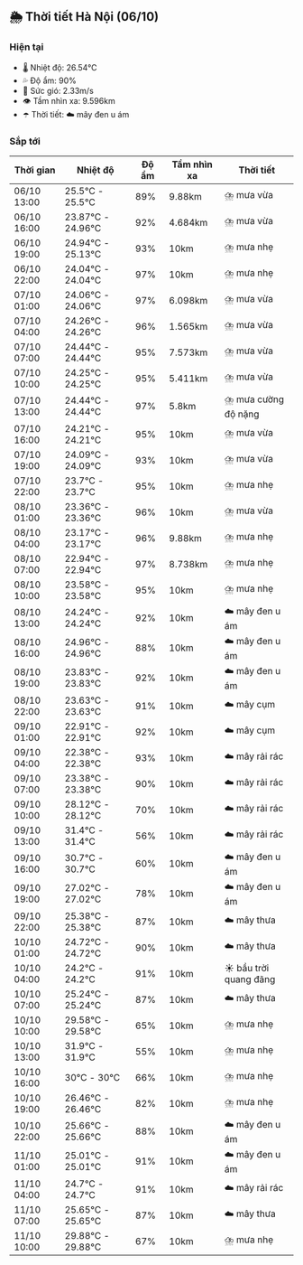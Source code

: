 ## 🌦️ Thời tiết Hà Nội (06/10)

### Hiện tại

- 🌡️ Nhiệt độ: 26.54℃
- 💦 Độ ẩm: 90%
- 💨 Sức gió: 2.33m/s
- 👁️ Tầm nhìn xa: 9.596km
- ☂️ Thời tiết: ☁️ mây đen u ám

### Sắp tới

| Thời gian | Nhiệt độ | Độ ẩm | Tầm nhìn xa | Thời tiết |
| --- | --- | --- | --- | --- |
| 06/10 13:00 | 25.5℃ - 25.5℃ | 89% | 9.88km | ⛈️ mưa vừa |
| 06/10 16:00 | 23.87℃ - 24.96℃ | 92% | 4.684km | ⛈️ mưa vừa |
| 06/10 19:00 | 24.94℃ - 25.13℃ | 93% | 10km | ⛈️ mưa nhẹ |
| 06/10 22:00 | 24.04℃ - 24.04℃ | 97% | 10km | ⛈️ mưa nhẹ |
| 07/10 01:00 | 24.06℃ - 24.06℃ | 97% | 6.098km | ⛈️ mưa vừa |
| 07/10 04:00 | 24.26℃ - 24.26℃ | 96% | 1.565km | ⛈️ mưa vừa |
| 07/10 07:00 | 24.44℃ - 24.44℃ | 95% | 7.573km | ⛈️ mưa vừa |
| 07/10 10:00 | 24.25℃ - 24.25℃ | 95% | 5.411km | ⛈️ mưa vừa |
| 07/10 13:00 | 24.44℃ - 24.44℃ | 97% | 5.8km | ⛈️ mưa cường độ nặng |
| 07/10 16:00 | 24.21℃ - 24.21℃ | 95% | 10km | ⛈️ mưa vừa |
| 07/10 19:00 | 24.09℃ - 24.09℃ | 93% | 10km | ⛈️ mưa vừa |
| 07/10 22:00 | 23.7℃ - 23.7℃ | 95% | 10km | ⛈️ mưa nhẹ |
| 08/10 01:00 | 23.36℃ - 23.36℃ | 96% | 10km | ⛈️ mưa vừa |
| 08/10 04:00 | 23.17℃ - 23.17℃ | 96% | 9.88km | ⛈️ mưa nhẹ |
| 08/10 07:00 | 22.94℃ - 22.94℃ | 97% | 8.738km | ⛈️ mưa nhẹ |
| 08/10 10:00 | 23.58℃ - 23.58℃ | 95% | 10km | ⛈️ mưa nhẹ |
| 08/10 13:00 | 24.24℃ - 24.24℃ | 92% | 10km | ☁️ mây đen u ám |
| 08/10 16:00 | 24.96℃ - 24.96℃ | 88% | 10km | ☁️ mây đen u ám |
| 08/10 19:00 | 23.83℃ - 23.83℃ | 92% | 10km | ☁️ mây đen u ám |
| 08/10 22:00 | 23.63℃ - 23.63℃ | 91% | 10km | ☁️ mây cụm |
| 09/10 01:00 | 22.91℃ - 22.91℃ | 92% | 10km | ☁️ mây cụm |
| 09/10 04:00 | 22.38℃ - 22.38℃ | 93% | 10km | ☁️ mây rải rác |
| 09/10 07:00 | 23.38℃ - 23.38℃ | 90% | 10km | ☁️ mây rải rác |
| 09/10 10:00 | 28.12℃ - 28.12℃ | 70% | 10km | ☁️ mây rải rác |
| 09/10 13:00 | 31.4℃ - 31.4℃ | 56% | 10km | ☁️ mây rải rác |
| 09/10 16:00 | 30.7℃ - 30.7℃ | 60% | 10km | ☁️ mây đen u ám |
| 09/10 19:00 | 27.02℃ - 27.02℃ | 78% | 10km | ☁️ mây đen u ám |
| 09/10 22:00 | 25.38℃ - 25.38℃ | 87% | 10km | ☁️ mây thưa |
| 10/10 01:00 | 24.72℃ - 24.72℃ | 90% | 10km | ☁️ mây thưa |
| 10/10 04:00 | 24.2℃ - 24.2℃ | 91% | 10km | ☀️ bầu trời quang đãng |
| 10/10 07:00 | 25.24℃ - 25.24℃ | 87% | 10km | ☁️ mây thưa |
| 10/10 10:00 | 29.58℃ - 29.58℃ | 65% | 10km | ⛈️ mưa nhẹ |
| 10/10 13:00 | 31.9℃ - 31.9℃ | 55% | 10km | ⛈️ mưa nhẹ |
| 10/10 16:00 | 30℃ - 30℃ | 66% | 10km | ⛈️ mưa nhẹ |
| 10/10 19:00 | 26.46℃ - 26.46℃ | 82% | 10km | ⛈️ mưa nhẹ |
| 10/10 22:00 | 25.66℃ - 25.66℃ | 88% | 10km | ☁️ mây đen u ám |
| 11/10 01:00 | 25.01℃ - 25.01℃ | 91% | 10km | ☁️ mây đen u ám |
| 11/10 04:00 | 24.7℃ - 24.7℃ | 91% | 10km | ☁️ mây rải rác |
| 11/10 07:00 | 25.65℃ - 25.65℃ | 87% | 10km | ☁️ mây thưa |
| 11/10 10:00 | 29.88℃ - 29.88℃ | 67% | 10km | ⛈️ mưa nhẹ |
